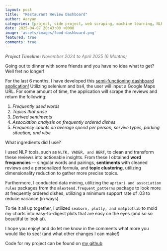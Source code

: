 ```yaml
---
layout: post
title:  "Restaurant Review Dashboard"
author: Aaryan
categories: [project, side project, web scraping, machine learning, NLP, streamlit, food, model deployment]
date: 2025-04-07 20:43:00 +0000
image: 'assets/images/food-dashboard.png'
featured: true
comments: true
---
```


<p style = "color:rgb(119, 117, 117);"><i><strong> Project Timeline: </strong> November 2024 to April 2025 (6 Months)</i></p>

Going out to dinner with some friends and you have no idea what to get? Well fret no longer! 

For the last 6 months, I have developed this [semi-functioning dashboard application!](https://restaurant-reviews.streamlit.app) Utilizing selenium and bs4, the user will input a Google Maps URL. For some amount of time, the application will scrape the reviews and return the following:

1. *Frequently used words*
2. *Topics that arise*
3. *Derived sentiments*
4. *Association analysis on frequently ordered dishes*
5. *Frequency counts on average spend per person, servive types, parking situation, and vibe*

What ingredients did I use?

I used NLP tools, such as `NLTK, VADER, and BERT`, to clean and transform these reviews into actionable insights. From these I obtained **word frequencies** -- singular words and pairings, **sentiments** with cleaned reviews and a personalized formula, and **topic clustering**, utilizing dimensionality reduction to gather more precise topics. 

Furthermore, I conducted data mining, utilizing the `apriori and association rules` packages from the `mlextend.frequent_patterns` package to look more at frequently ordered dishes, utilizing a minimum support rate of .03 to reduce variance (in ways). 

To tie it all up together, I utilized `seaborn, plotly, and matplotlib` to mold my charts into easy-to-digest plots that are easy on the eyes (and so so beautiful to look at).

I hope you enjoy! and do let me know in the comments what more you would like to see! (and what other changes I can make!)

Code for my project can be found on [my github](https://github.com/Aarylitics/restaurant_review_dashboard)